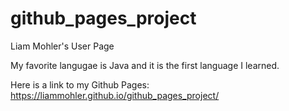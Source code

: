 # github_pages_project
Liam Mohler's User Page

My favorite langugae is Java and it is the first language I learned.

Here is a link to my Github Pages: https://liammohler.github.io/github_pages_project/
